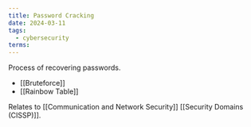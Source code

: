 ```yaml
---
title: Password Cracking
date: 2024-03-11
tags:
  - cybersecurity
terms:
---
```


Process of recovering passwords.

- [[Bruteforce]]
- [[Rainbow Table]]

Relates to [[Communication and Network Security]] [[Security Domains (CISSP)]].